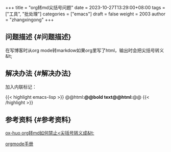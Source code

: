 +++
title = "org转md尖括号问题"
date = 2023-10-27T13:29:00+08:00
tags = ["工具", "批处理"]
categories = ["emacs"]
draft = false
weight = 2003
author = "zhangxingong"
+++

## 问题描述 {#问题描述}

在写博客时从org mode转markdow如果org里写了html，输出时会把尖括号转义&amp;lt;


## 解决办法 {#解决办法}

加入内联标记：

{{< highlight emacs-lisp >}}
@@html:<b>@@bold text@@html:</b>@@
{{< /highlight >}}


## 参考资料 {#参考资料}

[ox-huo org转md如何禁止&lt;尖括号转义成&amp;lt;](https://emacs-china.org/t/ox-huo-org-md-lt/25832)

[orgmode手册](https://orgmode.org/manual/Quoting-HTML-tags.html)

